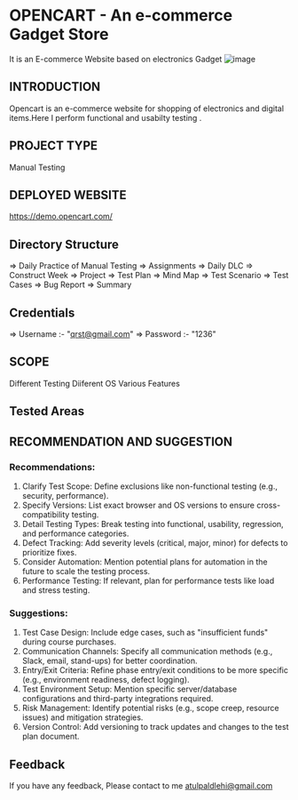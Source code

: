 # OPENCART - An e-commerce Gadget Store

It is an E-commerce Website based on electronics Gadget
![image](https://github.com/user-attachments/assets/dac9f642-3b7f-48ee-92e5-db14c7b5f832)

## INTRODUCTION

Opencart is an e-commerce website for shopping of electronics and digital items.Here I perform functional and usabilty testing .


## PROJECT TYPE

Manual Testing

## DEPLOYED WEBSITE

https://demo.opencart.com/

## Directory Structure

=> Daily Practice of Manual Testing
=> Assignments
=> Daily DLC
=> Construct Week
=> Project
=> Test Plan
=> Mind Map
=> Test Scenario
=> Test Cases
=> Bug Report
=> Summary

## Credentials
=> Username :- "qrst@gmail.com"
=> Password :- "1236"

## SCOPE

Different Testing
Diiferent OS
Various Features

## Tested Areas

## RECOMMENDATION AND SUGGESTION

### Recommendations:
1. Clarify Test Scope: Define exclusions like non-functional testing (e.g., security, performance).
2. Specify Versions: List exact browser and OS versions to ensure cross-compatibility testing.
3. Detail Testing Types: Break testing into functional, usability, regression, and performance categories.
4. Defect Tracking: Add severity levels (critical, major, minor) for defects to prioritize fixes.
5. Consider Automation: Mention potential plans for automation in the future to scale the testing process.
6. Performance Testing: If relevant, plan for performance tests like load and stress testing.

### Suggestions:
1. Test Case Design: Include edge cases, such as "insufficient funds" during course purchases.
2. Communication Channels: Specify all communication methods (e.g., Slack, email, stand-ups) for better coordination.
3. Entry/Exit Criteria: Refine phase entry/exit conditions to be more specific (e.g., environment readiness, defect logging).
4. Test Environment Setup: Mention specific server/database configurations and third-party integrations required.
5. Risk Management: Identify potential risks (e.g., scope creep, resource issues) and mitigation strategies.
6. Version Control: Add versioning to track updates and changes to the test plan document.

## Feedback

If you have any feedback, Please contact to me
atulpaldlehi@gmail.com  


